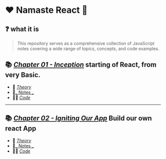 # ❤️ Namaste React 🙏

## ❓ what it is

> This repository serves as a comprehensive collection of JavaScript notes covering a wide range of topics, concepts, and code examples.


## 📚 [_Chapter 01 - Inception_](./Chapter01-Inception/) starting of React, from very Basic.
- 📘 [_Theory_](./Chapter01-Inception/Theory.md)
- 📝[_ Notes _](./Chapter01-Inception/Notes.md) 
- 👨‍💻 [_Code_](./Chapter01-Inception/index.html)

----

## 📚 [_Chapter 02 - Igniting Our App_](./Chapter%2001%20-%20Inception/) Build our own react App
- 📘 [_Theory_](./Chapter02-Igniting_our_App/Theory.md)
- 📝[_ Notes _](./Chapter02-Igniting_our_App/Notes.md) 
- 👨‍💻 [_Code_](./Chapter02-Igniting_our_App/Codes)
